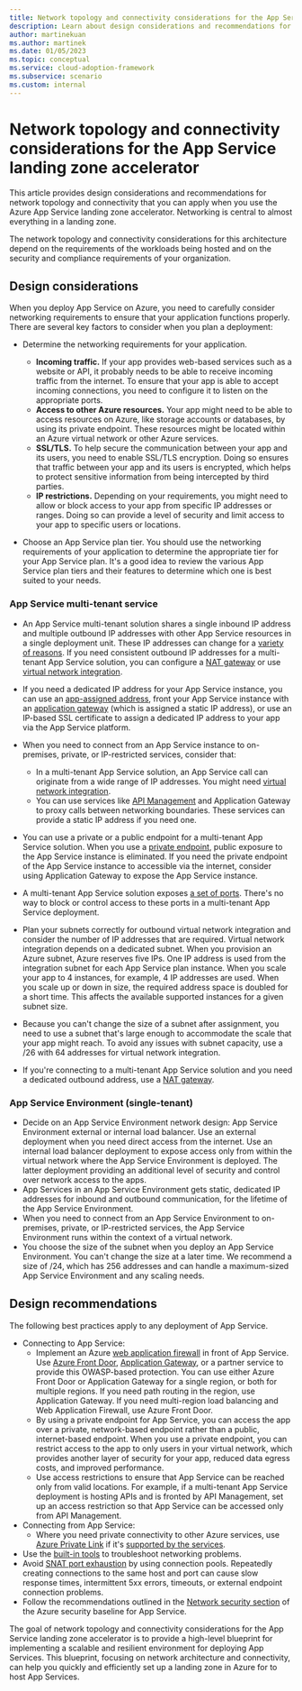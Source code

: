 ```yaml
---
title: Network topology and connectivity considerations for the App Service landing zone accelerator
description: Learn about design considerations and recommendations for network topology and connectivity in the Azure App Service landing zone accelerator.
author: martinekuan
ms.author: martinek
ms.date: 01/05/2023
ms.topic: conceptual
ms.service: cloud-adoption-framework
ms.subservice: scenario
ms.custom: internal
---
```


# Network topology and connectivity considerations for the App Service landing zone accelerator

This article provides design considerations and recommendations for network topology and connectivity that you can apply when you use the Azure App Service landing zone accelerator. Networking is central to almost everything in a landing zone.

The network topology and connectivity considerations for this architecture depend on the requirements of the workloads being hosted and on the security and compliance requirements of your organization.


## Design considerations

When you deploy App Service on Azure, you need to carefully consider networking requirements to ensure that your application functions properly. There are several key factors to consider when you plan a deployment:

- Determine the networking requirements for your application.
    - **Incoming traffic.** If your app provides web-based services such as a website or API, it probably needs to be able to receive incoming traffic from the internet. To ensure that your app is able to accept incoming connections, you need to configure it to listen on the appropriate ports.
    - **Access to other Azure resources.** Your app might need to be able to access resources on Azure, like storage accounts or databases, by using its private endpoint. These resources might be located within an Azure virtual network or other Azure services.
    - **SSL/TLS.** To help secure the communication between your app and its users, you need to enable SSL/TLS encryption. Doing so ensures that traffic between your app and its users is encrypted, which helps to protect sensitive information from being intercepted by third parties.
    - **IP restrictions.** Depending on your requirements, you might need to allow or block access to your app from specific IP addresses or ranges. Doing so can provide a level of security and limit access to your app to specific users or locations.
    
- Choose an App Service plan tier. You should use the networking requirements of your application to determine the appropriate tier for your App Service plan. It's a good idea to review the various App Service plan tiers and their features to determine which one is best suited to your needs.

### App Service multi-tenant service

- An App Service multi-tenant solution shares a single inbound IP address and multiple outbound IP addresses with other App Service resources in a single deployment unit.  These IP addresses can change for a [variety of reasons](/azure/app-service/overview-inbound-outbound-ips#how-ip-addresses-work-in-app-service). If you need consistent outbound IP addresses for a multi-tenant App Service solution, you can configure a [NAT gateway](/azure/app-service/networking/nat-gateway-integration) or use [virtual network integration](/azure/app-service/overview-vnet-integration).
- If you need a dedicated IP address for your App Service instance, you can use an [app-assigned address](/azure/app-service/networking-features#app-assigned-address), front your App Service instance with an [application gateway](/azure/app-service/networking/app-gateway-with-service-endpoints) (which is assigned a static IP address), or use an IP-based SSL certificate to assign a dedicated IP address to your app via the App Service platform.

- When you need to connect from an App Service instance to on-premises, private, or IP-restricted services, consider that:
  - In a multi-tenant App Service solution, an App Service call can originate from a wide range of IP addresses. You might need [virtual network integration](/azure/app-service/overview-vnet-integration).
  - You can use services like [API Management](/azure/api-management/api-management-key-concepts) and Application Gateway to proxy calls between networking boundaries. These services can provide a static IP address if you need one.
- You can use a private or a public endpoint for a multi-tenant App Service solution. When you use a [private endpoint](/azure/app-service/networking/private-endpoint), public exposure to the App Service instance is eliminated. If you need the private endpoint of the App Service instance to accessible via the internet, consider using Application Gateway to expose the App Service instance.
- A multi-tenant App Service solution exposes [a set of ports](/azure/app-service/networking-features#app-service-ports). There's no way to block or control access to these ports in a multi-tenant App Service deployment.
- Plan your subnets correctly for outbound virtual network integration and consider the number of IP addresses that are required. Virtual network integration depends on a dedicated subnet. When you provision an Azure subnet, Azure reserves five IPs. One IP address is used from the integration subnet for each App Service plan instance. When you scale your app to 4 instances, for example, 4 IP addresses are used. When you scale up or down in size, the required address space is doubled for a short time. This affects the available supported instances for a given subnet size.
- Because you can't change the size of a subnet after assignment, you need to use a subnet that's large enough to accommodate the scale that your app might reach. To avoid any issues with subnet capacity, use a /26 with 64 addresses for virtual network integration.
- If you're connecting to a multi-tenant App Service solution and you need a dedicated outbound address, use a [NAT gateway](/azure/app-service/networking/nat-gateway-integration).

### App Service Environment (single-tenant)

- Decide on an App Service Environment network design: App Service Environment external or internal load balancer. Use an external deployment when you need direct access from the internet. Use an internal load balancer deployment to expose access only from within the virtual network where the App Service Environment is deployed. The latter deployment providing an additional level of security and control over network access to the apps.
- App Services in an App Service Environment gets static, dedicated IP addresses for inbound and outbound communication, for the lifetime of the App Service Environment.
- When you need to connect from an App Service Environment to on-premises, private, or IP-restricted services, the App Service Environment runs within the context of a virtual network.
- You choose the size of the subnet when you deploy an App Service Environment. You can't change the size at a later time. We recommend a size of /24, which has 256 addresses and can handle a maximum-sized App Service Environment and any scaling needs.

## Design recommendations

The following best practices apply to any deployment of App Service.

- Connecting to App Service:
  - Implement an Azure [web application firewall](/azure/web-application-firewall/overview) in front of App Service. Use [Azure Front Door](/azure/web-application-firewall/afds/afds-overview), [Application Gateway](/azure/web-application-firewall/ag/ag-overview), or a partner service to provide this OWASP-based protection. You can use either Azure Front Door or Application Gateway for a single region, or both for multiple regions. If you need path routing in the region, use Application Gateway. If you need multi-region load balancing and Web Application Firewall, use Azure Front Door.
  - By using a private endpoint for App Service, you can access the app over a private, network-based endpoint rather than a public, internet-based endpoint. When you use a private endpoint, you can restrict access to the app to only users in your virtual network, which provides another layer of security for your app, reduced data egress costs, and improved performance.
  - Use access restrictions to ensure that App Service can be reached only from valid locations. For example, if a multi-tenant App Service deployment is hosting APIs and is fronted by API Management, set up an access restriction so that App Service can be accessed only from API Management.
- Connecting from App Service:
  - Where you need private connectivity to other Azure services, use [Azure Private Link](/azure/private-link/private-link-overview) if it's [supported by the services](/azure/private-link/availability).
- Use the [built-in tools](https://azure.github.io/AppService/2021/04/13/Network-and-Connectivity-Troubleshooting-Tool.html) to troubleshoot networking problems.
- Avoid [SNAT port exhaustion](/azure/app-service/troubleshoot-intermittent-outbound-connection-errors) by using connection pools. Repeatedly creating connections to the same host and port can cause slow response times, intermittent 5xx errors, timeouts, or external endpoint connection problems.
- Follow the recommendations outlined in the [Network security section](/security/benchmark/azure/baselines/app-service-security-baseline?toc=/azure/app-service/toc.json#network-security) of the Azure security baseline for App Service.

The goal of network topology and connectivity considerations for the App Service landing zone accelerator is to provide a high-level blueprint for implementing a scalable and resilient environment for deploying App Services. This blueprint, focusing on network architecture and connectivity, can help you quickly and efficiently set up a landing zone in Azure for to host App Services. 
